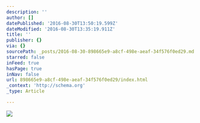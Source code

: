 ```yaml
---
description: ''
author: []
datePublished: '2016-08-30T13:50:19.599Z'
dateModified: '2016-08-30T13:35:19.911Z'
title: ''
publisher: {}
via: {}
sourcePath: _posts/2016-08-30-898665e9-a8cf-498e-aeaf-34f576f0ed29.md
starred: false
inFeed: true
hasPage: true
inNav: false
url: 898665e9-a8cf-498e-aeaf-34f576f0ed29/index.html
_context: 'http://schema.org'
_type: Article

---
```

![](https://the-grid-user-content.s3-us-west-2.amazonaws.com/81bd8dfe-95d2-4dd6-a6b1-7aaae161e86f.jpg)